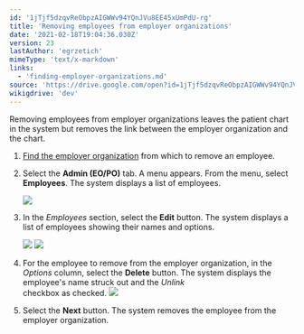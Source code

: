 ```yaml
---
id: '1jTjf5dzqvReObpzAIGWWv94YQnJVu8EE45xUmPdU-rg'
title: 'Removing employees from employer organizations'
date: '2021-02-18T19:04:36.030Z'
version: 23
lastAuthor: 'egrzetich'
mimeType: 'text/x-markdown'
links:
  - 'finding-employer-organizations.md'
source: 'https://drive.google.com/open?id=1jTjf5dzqvReObpzAIGWWv94YQnJVu8EE45xUmPdU-rg'
wikigdrive: 'dev'
---
```

Removing employees from employer organizations leaves the patient chart in the system but removes the link between the employer organization and the chart.
1. [Find the employer organization](finding-employer-organizations.md) from which to remove an employee.
2. Select the <strong>Admin (EO/PO)</strong> tab. A menu appears. From the menu, select <strong>Employees</strong>. The system displays a list of employees.

   <img src="../removing-employees-from-employer-organizations.assets/d07ec75a04f8d7e5c82f5f8ff9b8dee4.png" />

3. In the <em>Employees</em> section, select the <strong>Edit</strong> button. The system displays a list of employees showing their names and options.

   <img src="../removing-employees-from-employer-organizations.assets/49e42941acacd24f80fe8f38228e1995.png" />

   <img src="../removing-employees-from-employer-organizations.assets/2d004c35c0dd650952dc78f42539b996.png" />

4. For the employee to remove from the employer organization, in the <em>Options</em> column, select the <strong>Delete</strong> button. The system displays the employee's name struck out and the <em>Unlink</em>  
    checkbox as checked. <img src="../removing-employees-from-employer-organizations.assets/cfbadc44d47527a7d0144c4e9dd28af2.png" />

5. Select the <strong>Next</strong> button. The system removes the employee from the employer organization.
